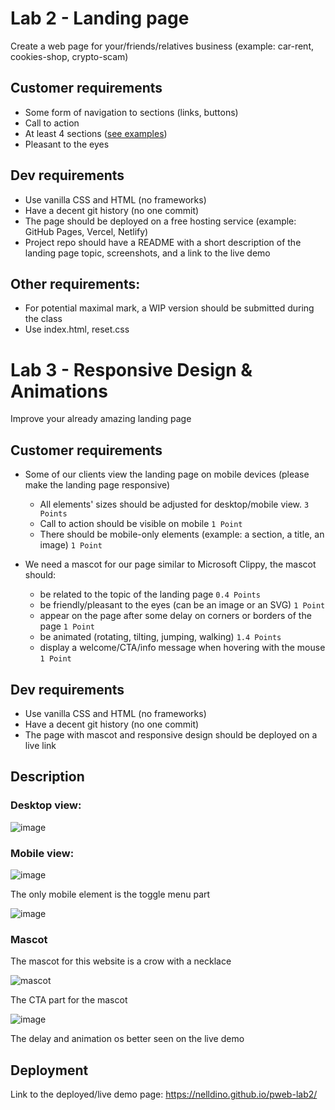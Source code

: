 # Lab 2 - Landing page

Create a web page for your/friends/relatives business (example: car-rent, cookies-shop, crypto-scam)

## Customer requirements

- Some form of navigation to sections (links, buttons)
- Call to action
- At least 4 sections ([see examples](https://webflow.com/blog/high-converting-landing-page))
- Pleasant to the eyes

## Dev requirements

- Use vanilla CSS and HTML (no frameworks)
- Have a decent git history (no one commit)
- The page should be deployed on a free hosting service (example: GitHub Pages, Vercel, Netlify)
- Project repo should have a README with a short description of the landing page topic, screenshots, and a link to the live demo

## Other requirements:

- For potential maximal mark, a WIP version should be submitted during the class
- Use index.html, reset.css

# Lab 3 - Responsive Design & Animations

Improve your already amazing landing page

## Customer requirements

- Some of our clients view the landing page on mobile devices (please make the landing page responsive)
  - All elements' sizes should be adjusted for desktop/mobile view. `3 Points`
  - Call to action should be visible on mobile `1 Point`
  - There should be mobile-only elements (example: a section, a title, an image) `1 Point`
    
- We need a mascot for our page similar to Microsoft Clippy, the mascot should:
  - be related to the topic of the landing page `0.4 Points`
  - be friendly/pleasant to the eyes (can be an image or an SVG) `1 Point`
  - appear on the page after some delay on corners or borders of the page `1 Point`
  - be animated (rotating, tilting, jumping, walking) `1.4 Points`
  - display a welcome/CTA/info message when hovering with the mouse `1 Point`
 
## Dev requirements

- Use vanilla CSS and HTML (no frameworks)
- Have a decent git history (no one commit)
- The page with mascot and responsive design should be deployed on a live link


## Description

### Desktop view: 
  
![image](https://github.com/user-attachments/assets/a0ae47da-5bb0-45aa-9539-d00396ee5b7d)


### Mobile view: 
![image](https://github.com/user-attachments/assets/5961efc4-5466-4b24-b399-ab77a6b3eb3d)

The only mobile element is the toggle menu part

![image](https://github.com/user-attachments/assets/396c87a2-9f03-49f9-9195-ca7aea6d0f87)


### Mascot

The mascot for this website is a crow with a necklace 

![mascot](https://github.com/user-attachments/assets/fdbf994a-73b8-45b1-a8ee-4fa5b2d19881)

The CTA part for the mascot

![image](https://github.com/user-attachments/assets/cccdb8e2-a36b-4f01-a1a3-f0a77b79c1ac)

The delay and animation os better seen on the live demo 

## Deployment
Link to the deployed/live demo page: https://nelldino.github.io/pweb-lab2/

